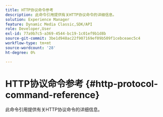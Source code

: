 ```yaml
---
title: HTTP协议命令参考
description: 此命令引用提供有关HTTP协议命令的详细信息。
solution: Experience Manager
feature: Dynamic Media Classic,SDK/API
role: Developer,User
exl-id: 77a9b7c5-a369-4544-bc19-1c01ef9b1d8b
source-git-commit: 3be1d948ac22f907169ef09b509f1cebceaec5c4
workflow-type: tm+mt
source-wordcount: '28'
ht-degree: 0%

---
```


# HTTP协议命令参考 {#http-protocol-command-reference}

此命令引用提供有关HTTP协议命令的详细信息。
